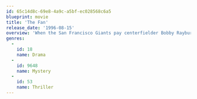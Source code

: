 ```yaml
---
id: 65c14d8c-69e8-4a9c-a5bf-ec028568c6a5
blueprint: movie
title: 'The Fan'
release_date: '1996-08-15'
overview: 'When the San Francisco Giants pay centerfielder Bobby Rayburn $40 million to lead their team to the World Series, no one is happier or more supportive than #1 fan Gil Renard.  So when Rayburn becomes mired in the worst slump of his career, the obsessed Renard decides to stop at nothing to help his idol regain his former glory... not even murder.'
genres:
  -
    id: 18
    name: Drama
  -
    id: 9648
    name: Mystery
  -
    id: 53
    name: Thriller
---
```

